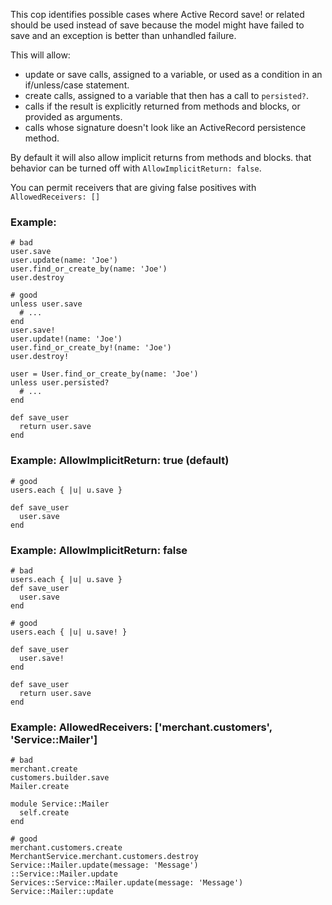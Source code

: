 This cop identifies possible cases where Active Record save! or related
should be used instead of save because the model might have failed to
save and an exception is better than unhandled failure.

This will allow:
- update or save calls, assigned to a variable,
    or used as a condition in an if/unless/case statement.
- create calls, assigned to a variable that then has a
    call to `persisted?`.
- calls if the result is explicitly returned from methods and blocks,
    or provided as arguments.
- calls whose signature doesn't look like an ActiveRecord
    persistence method.

By default it will also allow implicit returns from methods and blocks.
that behavior can be turned off with `AllowImplicitReturn: false`.

You can permit receivers that are giving false positives with
`AllowedReceivers: []`

### Example:

    # bad
    user.save
    user.update(name: 'Joe')
    user.find_or_create_by(name: 'Joe')
    user.destroy

    # good
    unless user.save
      # ...
    end
    user.save!
    user.update!(name: 'Joe')
    user.find_or_create_by!(name: 'Joe')
    user.destroy!

    user = User.find_or_create_by(name: 'Joe')
    unless user.persisted?
      # ...
    end

    def save_user
      return user.save
    end

### Example: AllowImplicitReturn: true (default)

    # good
    users.each { |u| u.save }

    def save_user
      user.save
    end

### Example: AllowImplicitReturn: false

    # bad
    users.each { |u| u.save }
    def save_user
      user.save
    end

    # good
    users.each { |u| u.save! }

    def save_user
      user.save!
    end

    def save_user
      return user.save
    end

### Example: AllowedReceivers: ['merchant.customers', 'Service::Mailer']

    # bad
    merchant.create
    customers.builder.save
    Mailer.create

    module Service::Mailer
      self.create
    end

    # good
    merchant.customers.create
    MerchantService.merchant.customers.destroy
    Service::Mailer.update(message: 'Message')
    ::Service::Mailer.update
    Services::Service::Mailer.update(message: 'Message')
    Service::Mailer::update
